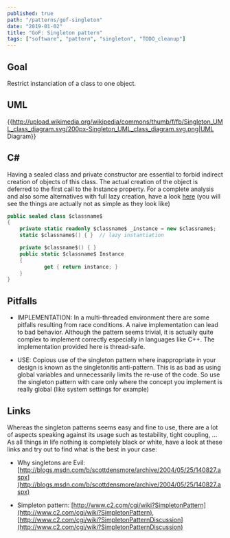 ```yaml
---
published: true
path: "/patterns/gof-singleton"
date: "2019-01-02"
title: "GoF: Singleton pattern"
tags: ["software", "pattern", "singleton", "TODO_cleanup"]
---
```


## Goal

Restrict instanciation of a class to one object.

## UML

{{http://upload.wikimedia.org/wikipedia/commons/thumb/f/fb/Singleton_UML_class_diagram.svg/200px-Singleton_UML_class_diagram.svg.png|UML Diagram}}

## C#

Having a sealed class and private constructor are essential to forbid indirect creation of objects of this class. The actual creation of the object is deferred to the first call to the Instance property. For a complete analysis and also some alternatives with full lazy creation, have a look [here](http://www.yoda.arachsys.com/csharp/singleton.html) (you will see the things are actually not as simple as they look like)

```csharp
public sealed class $classname$
{
	private static readonly $classname$ _instance = new $classname$;
	static $classname$() { }  // lazy instantiation

	private $classname$() { }
	public static $classname$ Instance
	{
			get { return instance; }
	}
}
```

## Pitfalls

* IMPLEMENTATION: In a multi-threaded environment there are some pitfalls resulting from race conditions. A naive implementation can lead to bad behavior. Although the pattern seems trivial, it is actually quite complex to implement correctly especially in languages like C++. The implementation provided here is thread-safe.

* USE: Copious use of the singleton pattern where inappropriate in your design is known as the singletonitis anti-pattern. This is as bad as using global variables and unnecessarily limits the re-use of the code. So use the singleton pattern with care only where the concept you implement is really global (like system settings for example)

## Links

Whereas the singleton patterns seems easy and fine to use, there are a lot of aspects speaking against its usage such as testability, tight coupling, ... As all things in life nothing is completely black or white, have a look at these links and try out to find what is the best in your case:

* Why singletons are Evil: [http://blogs.msdn.com/b/scottdensmore/archive/2004/05/25/140827.aspx](http://blogs.msdn.com/b/scottdensmore/archive/2004/05/25/140827.aspx)

* Simpleton pattern: [http://www.c2.com/cgi/wiki?SimpletonPattern](http://www.c2.com/cgi/wiki?SimpletonPattern), [http://www.c2.com/cgi/wiki?SimpletonPatternDiscussion](http://www.c2.com/cgi/wiki?SimpletonPatternDiscussion)
